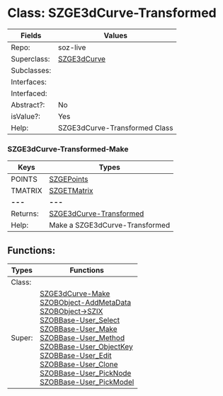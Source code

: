 
# Class:	SZGE3dCurve-Transformed

| Fields | Values |
| --------- | --------- |
| Repo: | soz-live |
| Superclass: | [SZGE3dCurve](SZGE3dCurve.html) |
| Subclasses: |  |
| Interfaces: |  |
| Interfaced: |  |
| Abstract?: | No |
| isValue?: | Yes |
| Help: | SZGE3dCurve-Transformed Class |

### SZGE3dCurve-Transformed-Make

| Keys | Types |
| --------- | --------- |
| POINTS | [SZGEPoints](SZGEPoints.html) |
| TMATRIX | [SZGETMatrix](SZGETMatrix.html) |
| **---** | **---** |
| Returns: | [SZGE3dCurve-Transformed](SZGE3dCurve-Transformed.html) |
| Help: | Make a SZGE3dCurve-Transformed |


## Functions:

| Types | Functions |
| --------- | --------- |
| Class: |  |
| Super: | [SZGE3dCurve-Make](SZGE3dCurve.html) <br> [SZOBObject-AddMetaData](SZOBObject.html) <br> [SZOBObject->SZIX](SZOBObject.html) <br> [SZOBBase-User_Select](SZOBBase.html) <br> [SZOBBase-User_Make](SZOBBase.html) <br> [SZOBBase-User_Method](SZOBBase.html) <br> [SZOBBase-User_ObjectKey](SZOBBase.html) <br> [SZOBBase-User_Edit](SZOBBase.html) <br> [SZOBBase-User_Clone](SZOBBase.html) <br> [SZOBBase-User_PickNode](SZOBBase.html) <br> [SZOBBase-User_PickModel](SZOBBase.html) |


